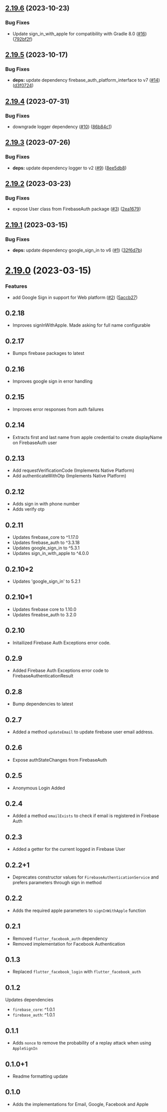 ## [2.19.6](https://github.com/Stacked-Org/firebase_auth/compare/v2.19.5...v2.19.6) (2023-10-23)


### Bug Fixes

* Update sign_in_with_apple for compatibility with Gradle 8.0 ([#16](https://github.com/Stacked-Org/firebase_auth/issues/16)) ([792bf2f](https://github.com/Stacked-Org/firebase_auth/commit/792bf2f3242d9560f711fda90abce72af789e024))

## [2.19.5](https://github.com/Stacked-Org/firebase_auth/compare/v2.19.4...v2.19.5) (2023-10-17)


### Bug Fixes

* **deps:** update dependency firebase_auth_platform_interface to v7 ([#14](https://github.com/Stacked-Org/firebase_auth/issues/14)) ([d3f0724](https://github.com/Stacked-Org/firebase_auth/commit/d3f07245497c44164ccfd9f26da18c405cb48dd9))

## [2.19.4](https://github.com/Stacked-Org/firebase_auth/compare/v2.19.3...v2.19.4) (2023-07-31)


### Bug Fixes

* downgrade logger dependency ([#10](https://github.com/Stacked-Org/firebase_auth/issues/10)) ([86b84c1](https://github.com/Stacked-Org/firebase_auth/commit/86b84c1b90a0d35aad97295fa60b1891e6c1ef8a))

## [2.19.3](https://github.com/Stacked-Org/firebase_auth/compare/v2.19.2...v2.19.3) (2023-07-26)


### Bug Fixes

* **deps:** update dependency logger to v2 ([#9](https://github.com/Stacked-Org/firebase_auth/issues/9)) ([8ee5db8](https://github.com/Stacked-Org/firebase_auth/commit/8ee5db8b2996cf5b0c5213c008fddf533de6804e))

## [2.19.2](https://github.com/Stacked-Org/firebase_auth/compare/v2.19.1...v2.19.2) (2023-03-23)


### Bug Fixes

* expose User class from FirebaseAuth package ([#3](https://github.com/Stacked-Org/firebase_auth/issues/3)) ([2ea1679](https://github.com/Stacked-Org/firebase_auth/commit/2ea16790d96422d9b7a59c51304e58a663eb6194))

## [2.19.1](https://github.com/Stacked-Org/firebase_auth/compare/v2.19.0...v2.19.1) (2023-03-15)


### Bug Fixes

* **deps:** update dependency google_sign_in to v6 ([#1](https://github.com/Stacked-Org/firebase_auth/issues/1)) ([32f6d7b](https://github.com/Stacked-Org/firebase_auth/commit/32f6d7bdf19f94e4e76fbc64758eeb83d13b92c6))

# [2.19.0](https://github.com/Stacked-Org/firebase_auth/compare/v2.18.0...v2.19.0) (2023-03-15)


### Features

* add Google Sign in support for Web platform ([#2](https://github.com/Stacked-Org/firebase_auth/issues/2)) ([5accb27](https://github.com/Stacked-Org/firebase_auth/commit/5accb2730f9947e46c9d560c4c3c3efbe5151990))

## 0.2.18

- Improves signInWithApple. Made asking for full name configurable

## 0.2.17

- Bumps firebase packages to latest

## 0.2.16

- Improves google sign in error handling

## 0.2.15

- Improves error responses from auth failures

## 0.2.14

- Extracts first and last name from apple credential to create displayName on FirebaseAuth user

## 0.2.13
- Add requestVerificationCode (Implements Native Platform)
- Add authenticateWithOtp (Implements Native Platform)

## 0.2.12
- Adds sign in with phone number
- Adds verify otp 

## 0.2.11

- Updates firebase_core to ^1.17.0
- Updates firebase_auth to ^3.3.18
- Updates google_sign_in to ^5.3.1
- Updates sign_in_with_apple to ^4.0.0


## 0.2.10+2

- Updates 'google_sign_in' to 5.2.1

## 0.2.10+1

- Updates firebase core to 1.10.0
- Updates fireabse_auth to 3.2.0

## 0.2.10

- Initailized Firebase Auth Exceptions error code.

## 0.2.9

- Added Firebase Auth Exceptions error code to FirebaseAuthenticationResult

## 0.2.8

- Bump dependencies to latest

## 0.2.7

- Added a method `updateEmail` to update firebase user email address.

## 0.2.6

- Expose authStateChanges from FirebaseAuth

## 0.2.5

- Anonymous Login Added

## 0.2.4

- Added a method `emailExists` to check if email is registered in Firebase Auth

## 0.2.3

- Added a getter for the current logged in Firebase User

## 0.2.2+1

- Deprecates constructor values for `FirebaseAuthenticationService` and prefers parameters through sign in method

## 0.2.2

- Adds the required apple parameters to `signInWithApple` function

## 0.2.1

- Removed `flutter_facebook_auth` dependency
- Removed implementation for Facebook Authentication

## 0.1.3

- Replaced `flutter_facebook_login` with `flutter_facebook_auth`

## 0.1.2

Updates dependencies

- `firebase_core`: ^1.0.1
- `firebase_auth`: ^1.0.1

## 0.1.1

- Adds `nonce` to remove the probability of a replay attack when using `AppleSignIn`

## 0.1.0+1

- Readme formatting update

## 0.1.0

- Adds the implementations for Email, Google, Facebook and Apple
